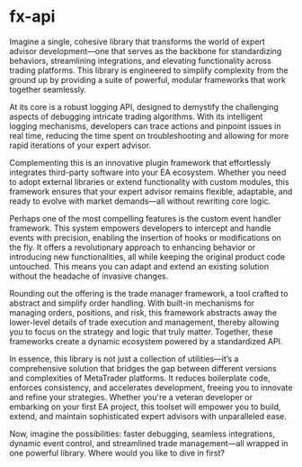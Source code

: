 # fx-api
Imagine a single, cohesive library that transforms the world of expert advisor development—one that serves as the backbone for standardizing behaviors, streamlining integrations, and elevating functionality across trading platforms. This library is engineered to simplify complexity from the ground up by providing a suite of powerful, modular frameworks that work together seamlessly.

At its core is a robust logging API, designed to demystify the challenging aspects of debugging intricate trading algorithms. With its intelligent logging mechanisms, developers can trace actions and pinpoint issues in real time, reducing the time spent on troubleshooting and allowing for more rapid iterations of your expert advisor.

Complementing this is an innovative plugin framework that effortlessly integrates third-party software into your EA ecosystem. Whether you need to adopt external libraries or extend functionality with custom modules, this framework ensures that your expert advisor remains flexible, adaptable, and ready to evolve with market demands—all without rewriting core logic.

Perhaps one of the most compelling features is the custom event handler framework. This system empowers developers to intercept and handle events with precision, enabling the insertion of hooks or modifications on the fly. It offers a revolutionary approach to enhancing behavior or introducing new functionalities, all while keeping the original product code untouched. This means you can adapt and extend an existing solution without the headache of invasive changes.

Rounding out the offering is the trade manager framework, a tool crafted to abstract and simplify order handling. With built-in mechanisms for managing orders, positions, and risk, this framework abstracts away the lower-level details of trade execution and management, thereby allowing you to focus on the strategy and logic that truly matter. Together, these frameworks create a dynamic ecosystem powered by a standardized API.

In essence, this library is not just a collection of utilities—it’s a comprehensive solution that bridges the gap between different versions and complexities of MetaTrader platforms. It reduces boilerplate code, enforces consistency, and accelerates development, freeing you to innovate and refine your strategies. Whether you're a veteran developer or embarking on your first EA project, this toolset will empower you to build, extend, and maintain sophisticated expert advisors with unparalleled ease.

Now, imagine the possibilities: faster debugging, seamless integrations, dynamic event control, and streamlined trade management—all wrapped in one powerful library. Where would you like to dive in first?

